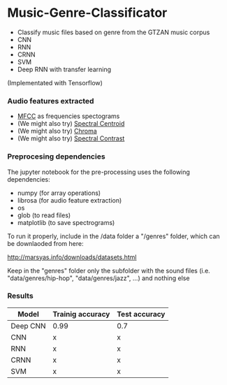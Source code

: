 # Music-Genre-Classificator

 * Classify music files based on genre from the GTZAN music corpus
 * CNN
 * RNN
 * CRNN 
 * SVM
 * Deep RNN with transfer learning

(Implementated with Tensorflow)

### Audio features extracted

 * [MFCC](https://en.wikipedia.org/wiki/Mel-frequency_cepstrum) as frequencies spectograms
 * (We might also try) [Spectral Centroid](https://en.wikipedia.org/wiki/Spectral_centroid)
 * (We might also try) [Chroma](http://labrosa.ee.columbia.edu/matlab/chroma-ansyn/)
 * (We might also try) [Spectral Contrast](http://ieeexplore.ieee.org/document/1035731/)

### Preprocesing dependencies
The jupyter notebook for the pre-processing uses the following dependencies:
 * numpy (for array operations)
 * librosa (for audio feature extraction)
 * os
 * glob (to read files)
 * matplotlib (to save spectrograms)

To run it properly, include in the /data folder a "/genres" folder, which can be downlaoded from here:

http://marsyas.info/downloads/datasets.html

Keep in the "genres" folder only the subfolder with the sound files (i.e. "data/genres/hip-hop", "data/genres/jazz", ...) and nothing else


### Results

| Model | Trainig accuracy | Test accuracy |
| --- | --- | --- |
| Deep CNN | 0.99 | 0.7 |
| CNN | x | x |
| RNN | x | x |
| CRNN | x | x |
| SVM | x | x |

